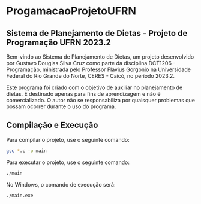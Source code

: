 # ProgamacaoProjetoUFRN

## Sistema de Planejamento de Dietas - Projeto de Programação UFRN 2023.2

Bem-vindo ao Sistema de Planejamento de Dietas, um projeto desenvolvido por Gustavo Douglas Silva Cruz como parte da disciplina DCT1206 - Programação, ministrada pelo Professor Flavius Gorgonio na Universidade Federal do Rio Grande do Norte, CERES - Caicó, no período 2023.2.

Este programa foi criado com o objetivo de auxiliar no planejamento de dietas. É destinado apenas para fins de aprendizagem e não é comercializado. O autor não se responsabiliza por quaisquer problemas que possam ocorrer durante o uso do programa.

## Compilação e Execução

Para compilar o projeto, use o seguinte comando:

```bash
gcc *.c -o main
```

Para executar o projeto, use o seguinte comando:

```bash
./main
```

No Windows, o comando de execução será:

```bash
./main.exe
```

